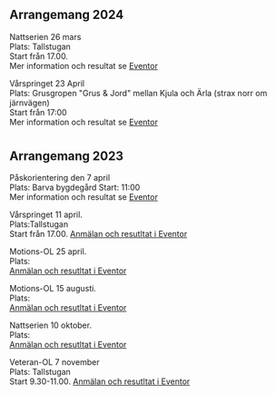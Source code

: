 ## Arrangemang 2024

Nattserien 26 mars  
Plats: Tallstugan  
Start från 17.00.  
Mer information och resultat se [Eventor](https://eventor.orientering.se/Events/Show/48224)

Vårspringet 23 April  
Plats: Grusgropen "Grus & Jord" mellan Kjula och Ärla (strax norr om järnvägen)  
Start från 17:00  
Mer information och resultat se [Eventor](https://eventor.orientering.se/Events/Show/48225)
#
## Arrangemang 2023

Påskorientering den 7 april  
Plats: Barva bygdegård
Start: 11:00  
Mer information och resultat se [Eventor](https://eventor.orientering.se/Events/Show/40272)
  
    
Vårspringet 11 april.   
Plats:Tallstugan  
Start från 17.00.  [Anmälan och resutltat i Eventor](https://eventor.orientering.se/Events/Show/44946)


Motions-OL 25 april.  
Plats:  
[Anmälan och resutltat i Eventor](https://eventor.orientering.se/Events/Show/45005)


Motions-OL 15 augusti.  
Plats:  
[Anmälan och resutltat i Eventor](https://eventor.orientering.se/Events/Show/45927)


Nattserien 10 oktober.  
Plats:  
[Anmälan och resutltat i Eventor](https://eventor.orientering.se/Events/Show/47315)


Veteran-OL 7 november  
Plats:  Tallstugan  
 Start 9.30-11.00. 
 [Anmälan och resutltat i Eventor](https://eventor.orientering.se/Events/Show/47317)

